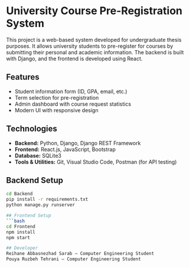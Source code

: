 # University Course Pre-Registration System

This project is a web-based system developed for undergraduate thesis purposes. It allows university students to pre-register for courses by submitting their personal and academic information. The backend is built with Django, and the frontend is developed using React.

## Features
- Student information form (ID, GPA, email, etc.)
- Term selection for pre-registration
- Admin dashboard with course request statistics
- Modern UI with responsive design

## Technologies
- **Backend:** Python, Django, Django REST Framework  
- **Frontend:** React.js, JavaScript, Bootstrap  
- **Database:** SQLite3  
- **Tools & Utilities:** Git, Visual Studio Code, Postman (for API testing)

## Backend Setup
```bash
cd Backend
pip install -r requirements.txt
python manage.py runserver

## Frontend Setup
```bash
cd Frontend
npm install
npm start

## Developer
Reihane Abbasnezhad Sarab — Computer Engineering Student  
Pouya Ruzbeh Tehrani — Computer Engineering Student  
